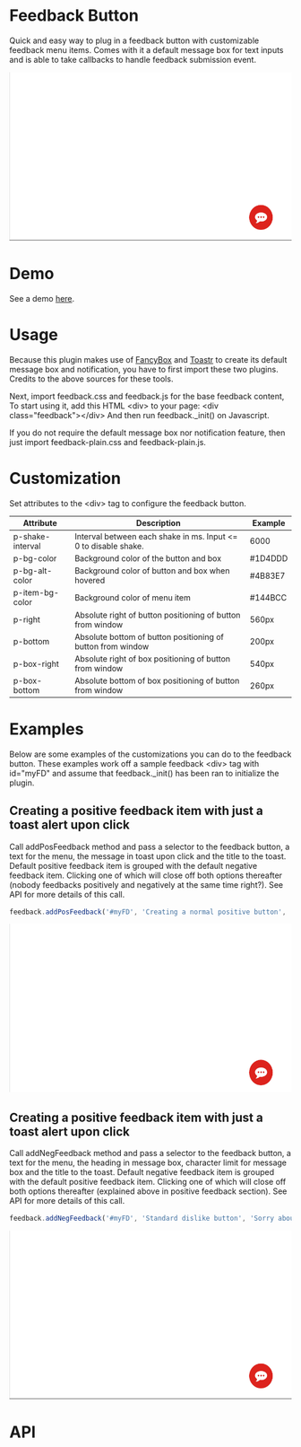 Feedback Button
==================================

Quick and easy way to plug in a feedback button with customizable feedback menu items.
Comes with it a default message box for text inputs and is able to take callbacks to handle feedback submission event.

<img height="300px" width="531px" src="https://github.com/Kyeo1983/Feedback-Button/blob/master/sample/standard.gif"/>



Demo
=====

See a demo <a href="http://codepen.io/Kyeo1983/full/vKBjyQ" target="_blank">here</a>.



Usage
======

Because this plugin makes use of <a href="http://fancybox.net/" target="_blank">FancyBox</a> and <a href="https://github.com/CodeSeven/toastr" target="_blank">Toastr</a> to create its default message box and notification, you have to first import these two plugins.
Credits to the above sources for these tools.

Next, import feedback.css and feedback.js for the base feedback content, 
To start using it, add this HTML &lt;div&gt; to your page:     &lt;div class="feedback"&gt;&lt;/div&gt;
And then run feedback._init() on Javascript.

If you do not require the default message box nor notification feature, then just import feedback-plain.css and feedback-plain.js.


Customization
===============

Set attributes to the &lt;div&gt; tag to configure the feedback button.

|Attribute  | Description  | Example|
|------------- | ------------- | -------------|  
|p-shake-interval  | Interval between each shake in ms. Input <= 0 to disable shake.  |  6000|
|p-bg-color  | Background color of the button and box  | #1D4DDD|
|p-bg-alt-color  | Background color of button and box when hovered  | #4B83E7|
|p-item-bg-color  | Background color of menu item  | #144BCC|
|p-right  | Absolute right of button positioning of button from window | 560px|
|p-bottom  | Absolute bottom of button positioning of button from window | 200px|
|p-box-right  | Absolute right of box positioning of button from window | 540px|
|p-box-bottom  | Absolute bottom of box positioning of button from window | 260px|



Examples
======

Below are some examples of the customizations you can do to the feedback button.
These examples work off a sample feedback &lt;div&gt; tag with id="myFD" and assume that feedback._init() has been ran to initialize the plugin.

Creating a positive feedback item with just a toast alert upon click
------
Call addPosFeedback method and pass a selector to the feedback button, a text for the menu, the message in toast upon click and the title to the toast.
Default positive feedback item is grouped with the default negative feedback item. Clicking one of which will close off both options thereafter (nobody feedbacks positively and negatively at the same time right?).
See API for more details of this call.
```javascript
feedback.addPosFeedback('#myFD', 'Creating a normal positive button', 'Glad that you like it!', 'Thank you'); 
```
<img height="300px" width="531px" src="https://github.com/Kyeo1983/Feedback-Button/blob/master/sample/addPosFeedback.gif"/>


Creating a positive feedback item with just a toast alert upon click
------
Call addNegFeedback method and pass a selector to the feedback button, a text for the menu, the heading in message box, character limit for message box and the title to the toast.
Default negative feedback item is grouped with the default positive feedback item. Clicking one of which will close off both options thereafter (explained above in positive feedback section).
See API for more details of this call.
```javascript
feedback.addNegFeedback('#myFD', 'Standard dislike button', 'Sorry about it, tell me more?', 500, 'Your feedback is well received!'); 
```
<img height="300px" width="531px" src="https://github.com/Kyeo1983/Feedback-Button/blob/master/sample/standard.gif"/>


API
===============